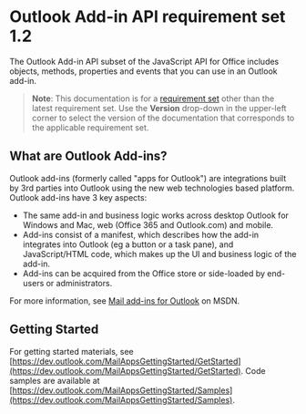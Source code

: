  

# Outlook Add-in API requirement set 1.2

The Outlook Add-in API subset of the JavaScript API for Office includes objects, methods, properties and events that you can use in an Outlook add-in.

> **Note**: This documentation is for a [requirement set](tutorial-api-requirement-sets.html) other than the latest requirement set. Use the **Version** drop-down in the upper-left corner to select the version of the documentation that corresponds to the applicable requirement set.

## What are Outlook Add-ins?

Outlook add-ins (formerly called "apps for Outlook") are integrations built by 3rd parties into Outlook using the new web technologies based platform. Outlook add-ins have 3 key aspects:

*   The same add-in and business logic works across desktop Outlook for Windows and Mac, web (Office 365 and Outlook.com) and mobile.
*   Add-ins consist of a manifest, which describes how the add-in integrates into Outlook (eg a button or a task pane), and JavaScript/HTML code, which makes up the UI and business logic of the add-in.
*   Add-ins can be acquired from the Office store or side-loaded by end-users or administrators.

For more information, see [Mail add-ins for Outlook](https://msdn.microsoft.com/EN-US/library/office/fp161135.aspx) on MSDN.

## Getting Started

For getting started materials, see [https://dev.outlook.com/MailAppsGettingStarted/GetStarted](https://dev.outlook.com/MailAppsGettingStarted/GetStarted). Code samples are available at [https://dev.outlook.com/MailAppsGettingStarted/Samples](https://dev.outlook.com/MailAppsGettingStarted/Samples).